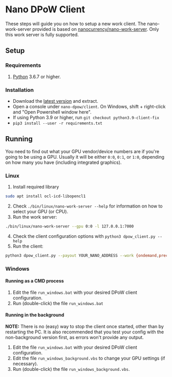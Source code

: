 # Nano DPoW Client

These steps will guide you on how to setup a new work client. The nano-work-server provided is based on [nanocurrency/nano-work-server](https://github.com/nanocurrency/nano-work-server). Only this work server is fully supported.

## Setup

### Requirements

1. [Python](https://www.python.org/) 3.6.7 or higher.

### Installation

- Download the [latest version](https://github.com/guilhermelawless/nano-dpow/releases) and extract.
- Open a console under `nano-dpow/client`. On Windows, shift + right-click and "Open Powershell window here".
- If using Python 3.9 or higher, run `git checkout python3.9-client-fix`
- `pip3 install --user -r requirements.txt`

## Running

You need to find out what your GPU vendor/device numbers are if you're going to be using a GPU. Usually it will be either `0:0`, `0:1`, or `1:0`, depending on how many you have (including integrated graphics).

### Linux

1. Install required library
  ```bash
  sudo apt install ocl-icd-libopencl1
  ```
2. Check `./bin/linux/nano-work-server --help` for information on how to select your GPU (or CPU).
3. Run the work server:
  ```bash
  ./bin/linux/nano-work-server --gpu 0:0 -l 127.0.0.1:7000
  ```
4. Check the client configuration options with `python3 dpow_client.py --help`
5. Run the client:
  ```bash
  python3 dpow_client.py --payout YOUR_NANO_ADDRESS --work {ondemand,precache,any}
  ```

### Windows
#### Running as a CMD process
1. Edit the file `run_windows.bat` with your desired DPoW client configuration.
2. Run (double-click) the file `run_windows.bat`

#### Running in the background
**NOTE:** There is no (easy) way to stop the client once started, other than by restarting the PC. It is also recommended that you test your config with the non-background version first, as errors won't provide any output.
1. Edit the file `run_windows.bat` with your desired DPoW client configuration.
2. Edit the file `run_windows_background.vbs` to change your GPU settings (if necessary).
3. Run (double-click) the file `run_windows_background.vbs`.
